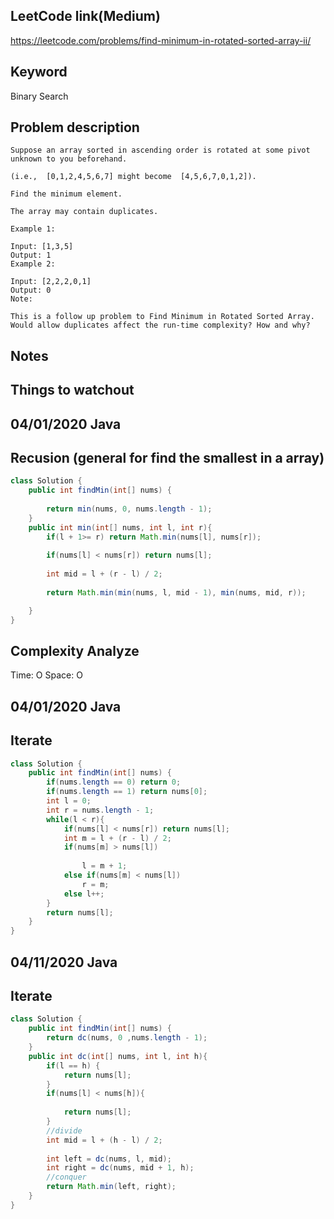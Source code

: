 ## LeetCode link(Medium)
https://leetcode.com/problems/find-minimum-in-rotated-sorted-array-ii/

## Keyword
Binary Search

## Problem description
```
Suppose an array sorted in ascending order is rotated at some pivot unknown to you beforehand.

(i.e.,  [0,1,2,4,5,6,7] might become  [4,5,6,7,0,1,2]).

Find the minimum element.

The array may contain duplicates.

Example 1:

Input: [1,3,5]
Output: 1
Example 2:

Input: [2,2,2,0,1]
Output: 0
Note:

This is a follow up problem to Find Minimum in Rotated Sorted Array.
Would allow duplicates affect the run-time complexity? How and why?
```



## Notes


## Things to watchout

## 04/01/2020 Java
## Recusion (general for find the smallest in a array)
```java
class Solution {
    public int findMin(int[] nums) {
    
        return min(nums, 0, nums.length - 1);
    }
    public int min(int[] nums, int l, int r){
        if(l + 1>= r) return Math.min(nums[l], nums[r]);
        
        if(nums[l] < nums[r]) return nums[l];
        
        int mid = l + (r - l) / 2;
        
        return Math.min(min(nums, l, mid - 1), min(nums, mid, r));

    }
}
```
## Complexity Analyze
Time: O
Space: O

## 04/01/2020 Java
## Iterate
```Java
class Solution {
    public int findMin(int[] nums) {
        if(nums.length == 0) return 0;
        if(nums.length == 1) return nums[0];
        int l = 0;
        int r = nums.length - 1;
        while(l < r){
            if(nums[l] < nums[r]) return nums[l];
            int m = l + (r - l) / 2;
            if(nums[m] > nums[l]) 
                
                l = m + 1;
            else if(nums[m] < nums[l])
                r = m;
            else l++;
        }
        return nums[l];
    }
}
```
## 04/11/2020 Java
## Iterate
```Java
class Solution {
    public int findMin(int[] nums) {
        return dc(nums, 0 ,nums.length - 1);
    }
    public int dc(int[] nums, int l, int h){
        if(l == h) {
            return nums[l];
        }
        if(nums[l] < nums[h]){
            
            return nums[l];
        }
        //divide
        int mid = l + (h - l) / 2;
        
        int left = dc(nums, l, mid);
        int right = dc(nums, mid + 1, h);
        //conquer
        return Math.min(left, right);
    }
}
```


